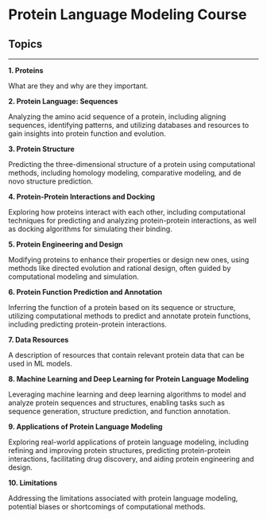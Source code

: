 # Protein Language Modeling Course


## Topics
----
**1. Proteins**

   What are they and why are they important.
   
**2. Protein Language: Sequences**

   Analyzing the amino acid sequence of a protein, including aligning sequences, identifying patterns, and utilizing databases and resources to gain insights into protein function and evolution.
   
**3. Protein Structure**
   
   Predicting the three-dimensional structure of a protein using computational methods, including homology modeling, comparative modeling, and de novo structure prediction.
   
**4. Protein-Protein Interactions and Docking**
   
   Exploring how proteins interact with each other, including computational techniques for predicting and analyzing protein-protein interactions, as well as docking algorithms for simulating their binding.
    
**5. Protein Engineering and Design**
   
   Modifying proteins to enhance their properties or design new ones, using methods like directed evolution and rational design, often guided by computational modeling and simulation.
    
**6. Protein Function Prediction and Annotation**
   
   Inferring the function of a protein based on its sequence or structure, utilizing computational methods to predict and annotate protein functions, including predicting protein-protein interactions.

**7. Data Resources**
   
   A description of resources that contain relevant protein data that can be used in ML models.
    
**8. Machine Learning and Deep Learning for Protein Language Modeling**
   
   Leveraging machine learning and deep learning algorithms to model and analyze protein sequences and structures, enabling tasks such as sequence generation, structure prediction, and function annotation.
    
**9. Applications of Protein Language Modeling**
   
   Exploring real-world applications of protein language modeling, including refining and improving protein structures, predicting protein-protein interactions, facilitating drug discovery, and aiding protein engineering and design.
    
**10. Limitations**
   
   Addressing the limitations associated with protein language modeling, potential biases or shortcomings of computational methods.
